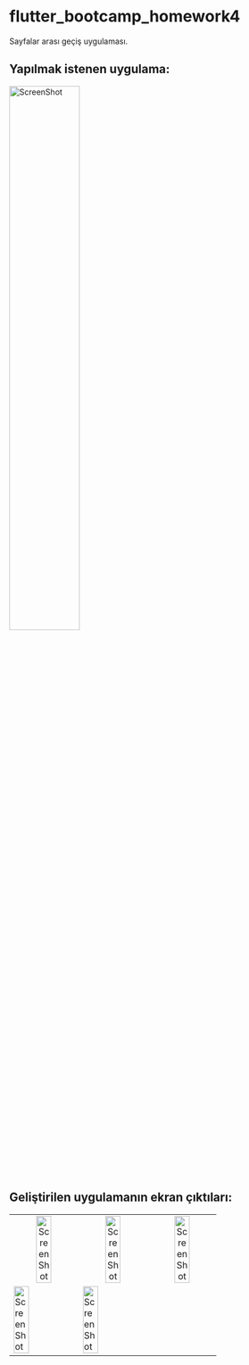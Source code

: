 # flutter_bootcamp_homework4

Sayfalar arası geçiş uygulaması.

## Yapılmak istenen uygulama:


<img src="https://user-images.githubusercontent.com/9364520/186658342-d607e75c-6850-4667-ac08-9da7336d2ae0.jpeg" alt="ScreenShot" style="width: 50%;">

## Geliştirilen uygulamanın ekran çıktıları:

<table>

  <tr style="text-align: center;">
    <td><img src="https://user-images.githubusercontent.com/9364520/186657965-28f91348-d1bf-4364-b23f-039289f3cc33.png" alt="ScreenShot" style="width: 50%;"></td>
    <td><img src="https://user-images.githubusercontent.com/9364520/186657995-fa3e788d-d5c8-4e99-b676-b08cf0055f73.png" alt="ScreenShot" style="width: 50%;"></td>
    <td><img src="https://user-images.githubusercontent.com/9364520/186658003-84ffe47b-b05d-400a-b44d-8c352b83163d.png" alt="ScreenShot" style="width: 50%;"></td>
  </tr>
  <tr>
    <td><img src="https://user-images.githubusercontent.com/9364520/186658058-e8a721ff-9b35-4d7c-87c3-c967cf223b58.png" alt="ScreenShot" style="width: 50%;"></td>
    <td><img src="https://user-images.githubusercontent.com/9364520/186658045-2c5d7bdc-b01c-42b2-977e-b38b990d93e6.png" alt="ScreenShot" style="width: 50%;"></td>
  </tr>
  
</table>












